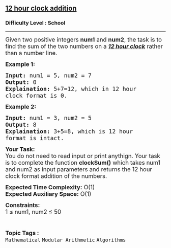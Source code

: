 <h2><a href="https://www.geeksforgeeks.org/problems/12-hour-clock-addition1206/1?page=2&category=Mathematical&difficulty=School&sortBy=submissions">12 hour clock addition</a></h2><h3>Difficulty Level : School</h3><hr><div class="problems_problem_content__Xm_eO"><p><span style="font-size:18px">Given two positive integers&nbsp;<strong>num1</strong>&nbsp;and&nbsp;<strong>num2</strong>, the task is to find&nbsp;the sum of the two numbers&nbsp;on a <u><em><strong>12 hour clock</strong></em></u> rather than a number line.</span></p>

<p><strong><span style="font-size:18px">Example 1:</span></strong></p>

<pre><span style="font-size:18px"><strong>Input:</strong> num1 = 5, num2 = 7
<strong>Output:</strong> 0
<strong>Explaination:</strong> 5+7=12, which in 12 hour 
clock format is 0.</span></pre>

<p><strong><span style="font-size:18px">Example 2:</span></strong></p>

<pre><span style="font-size:18px"><strong>Input:</strong> num1 = 3, num2 = 5
<strong>Output:</strong> 8
<strong>Explaination:</strong> 3+5=8, which is 12 hour 
format is intact.</span></pre>

<p><span style="font-size:18px"><strong>Your Task:</strong><br>
You do not need to read input or print anythign. Your task is to complete the function <strong>clockSum()</strong> which takes num1 and num2 as input parameters and returns the 12 hour clock format addition of the numbers.</span></p>

<p><span style="font-size:18px"><strong>Expected Time Complexity:</strong> O(1)<br>
<strong>Expected Auxiliary Space:</strong> O(1)</span></p>

<p><span style="font-size:18px"><strong>Constraints:</strong><br>
1 ≤ num1, num2 ≤ 50</span></p>
</div><br><p><span style=font-size:18px><strong>Topic Tags : </strong><br><code>Mathematical</code>&nbsp;<code>Modular Arithmetic</code>&nbsp;<code>Algorithms</code>&nbsp;